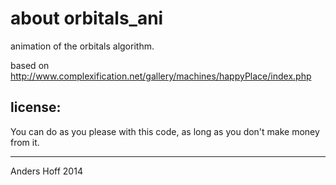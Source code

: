 about orbitals\_ani
=============

animation of the orbitals algorithm.

based on http://www.complexification.net/gallery/machines/happyPlace/index.php


license:
--------
You can do as you please with this code, as long as you don't make money from
it.


----
Anders Hoff 2014

